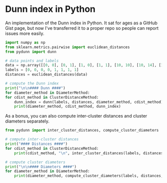 # Dunn index in Python

An implementation of the Dunn index in Python. It sat for ages as a GitHub Gist page, but now I've transferred it to a proper repo so people can report issues more easily.

```py
import numpy as np
from sklearn.metrics.pairwise import euclidean_distances
from pydunn import dunn

# data points and labels
data = np.array([[0, 0], [0, 1], [1, 0], [1, 1], [10, 10], [10, 14], [14, 10], [14, 14]])
labels = [0, 0, 0, 0, 1, 1, 1, 1]
distances = euclidean_distances(data)

# compute the Dunn index
print("\n\n#### Dunn ####")
for diameter_method in DiameterMethod:
for cdist_method in ClusterDistanceMethod:
    dunn_index = dunn(labels, distances, diameter_method, cdist_method)
    print(diameter_method, cdist_method, dunn_index)
```

As a bonus, you can also compute inter-cluster distances and cluster diameters separately.

```py
from pydunn import inter_cluster_distances, compute_cluster_diameters

# compute inter-cluster distances
print("#### Distances ####")
for cdist_method in ClusterDistanceMethod:
    print(cdist_method, "\n", inter_cluster_distances(labels, distances, cdist_method))

# compute cluster diameters
print("\n\n#### Diameters ####")
for diameter_method in DiameterMethod:
    print(diameter_method, compute_cluster_diameters(labels, distances, diameter_method))
```

